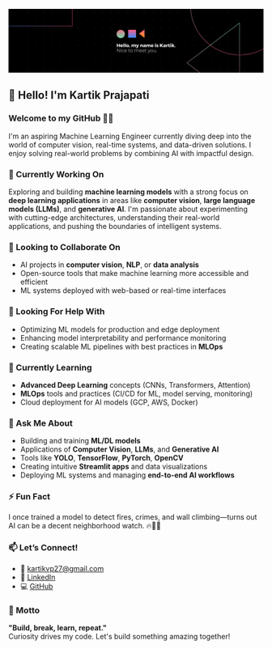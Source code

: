 ![Banner](/assets/kit-rak.png)

## 👋 Hello! I'm Kartik Prajapati

### Welcome to my GitHub 👨‍💻  
I'm an aspiring Machine Learning Engineer currently diving deep into the world of computer vision, real-time systems, and data-driven solutions. I enjoy solving real-world problems by combining AI with impactful design.

### 🔭 Currently Working On
Exploring and building **machine learning models** with a strong focus on **deep learning applications** in areas like **computer vision**, **large language models (LLMs)**, and **generative AI**. I'm passionate about experimenting with cutting-edge architectures, understanding their real-world applications, and pushing the boundaries of intelligent systems.

### 👯 Looking to Collaborate On
- AI projects in **computer vision**, **NLP**, or **data analysis**
- Open-source tools that make machine learning more accessible and efficient
- ML systems deployed with web-based or real-time interfaces

### 🤝 Looking For Help With
- Optimizing ML models for production and edge deployment  
- Enhancing model interpretability and performance monitoring  
- Creating scalable ML pipelines with best practices in **MLOps**

### 🌱 Currently Learning
- **Advanced Deep Learning** concepts (CNNs, Transformers, Attention)  
- **MLOps** tools and practices (CI/CD for ML, model serving, monitoring)  
- Cloud deployment for AI models (GCP, AWS, Docker)

### 💬 Ask Me About
- Building and training **ML/DL models**
- Applications of **Computer Vision**, **LLMs**, and **Generative AI**
- Tools like **YOLO**, **TensorFlow**, **PyTorch**, **OpenCV**
- Creating intuitive **Streamlit apps** and data visualizations
- Deploying ML systems and managing **end-to-end AI workflows**

### ⚡ Fun Fact
I once trained a model to detect fires, crimes, and wall climbing—turns out AI can be a decent neighborhood watch. 🔥👀🚓

### 📫 Let’s Connect!
- 📧 [kartikvp27@gmail.com](mailto:kartikvp27@gmail.com)  
- 🔗 [LinkedIn](https://www.linkedin.com/in/kit-rak)  
- 💻 [GitHub](https://github.com/kit-rak)

### 🧠 Motto
**"Build, break, learn, repeat."**  
Curiosity drives my code. Let's build something amazing together!
